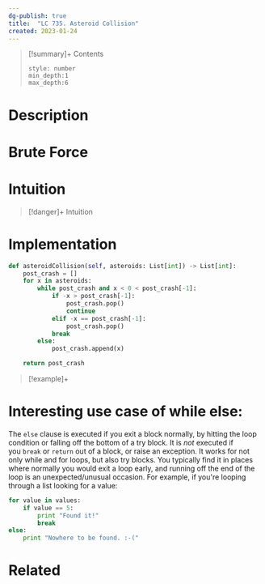 ```yaml
---
dg-publish: true
title:  "LC 735. Asteroid Collision"
created: 2023-01-24
---
```


>[!summary]+ Contents
>```toc
>style: number
>min_depth:1
>max_depth:6
>```

# Description

# Brute Force
# Intuition

>[!danger]+ Intuition

# Implementation
```python
def asteroidCollision(self, asteroids: List[int]) -> List[int]:
	post_crash = []
	for x in asteroids:
		while post_crash and x < 0 < post_crash[-1]:
			if -x > post_crash[-1]:
				post_crash.pop()
				continue
			elif -x == post_crash[-1]:
				post_crash.pop()
			break
		else:
			post_crash.append(x)

	return post_crash
```

>[!example]+ 

# Interesting use case of while else:
The `else` clause is executed if you exit a block normally, by hitting the loop condition or falling off the bottom of a try block. It is _not_ executed if you `break` or `return` out of a block, or raise an exception. It works for not only while and for loops, but also try blocks. You typically find it in places where normally you would exit a loop early, and running off the end of the loop is an unexpected/unusual occasion. For example, if you're looping through a list looking for a value:

```python
for value in values:
    if value == 5:
        print "Found it!"
        break
else:
    print "Nowhere to be found. :-("
```
# Related
